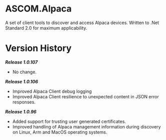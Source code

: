 # ASCOM.Alpaca

A set of client tools to discover and access Alpaca devices. Written to .Net Standard 2.0 for maximum applicability.

# Version History

***Release 1.0.107***
* No change.

***Release 1.0.106***
* Improved Alpaca Client debug logging
* Improved Alpaca Client resilience to unexpected content in JSON error responses.

***Release 1.0.96***
* Added support for trusting user generated certificates.
* Improved handling of Alpaca management information during discovery on Linux, Arm and MacOS operating systems.